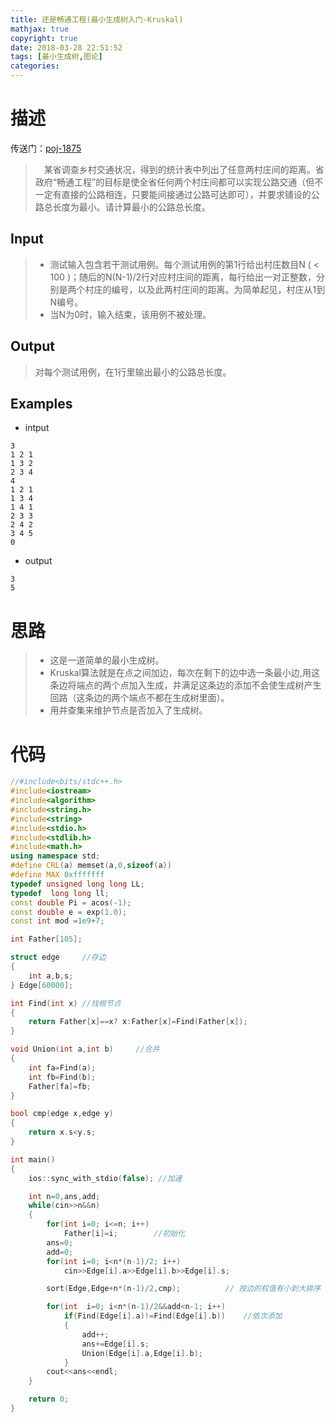 ```yaml
---
title: 还是畅通工程(最小生成树入门-Kruskal)
mathjax: true
copyright: true
date: 2018-03-28 22:51:52
tags: [最小生成树,图论]
categories: 
---
```

# 描述
传送门：[poj-1875](http://acm.hdu.edu.cn/showproblem.php?pid=1875)

>&emsp;某省调查乡村交通状况，得到的统计表中列出了任意两村庄间的距离。省政府“畅通工程”的目标是使全省任何两个村庄间都可以实现公路交通（但不一定有直接的公路相连，只要能间接通过公路可达即可），并要求铺设的公路总长度为最小。请计算最小的公路总长度。

<!--more-->
## Input
>* 测试输入包含若干测试用例。每个测试用例的第1行给出村庄数目N ( < 100 )；随后的N(N-1)/2行对应村庄间的距离，每行给出一对正整数，分别是两个村庄的编号，以及此两村庄间的距离。为简单起见，村庄从1到N编号。 
>* 当N为0时，输入结束，该用例不被处理。

## Output
>对每个测试用例，在1行里输出最小的公路总长度。


## Examples
* intput
```
3
1 2 1
1 3 2
2 3 4
4
1 2 1
1 3 4
1 4 1
2 3 3
2 4 2
3 4 5
0
```
* output
```
3
5
```

# 思路
>* 这是一道简单的最小生成树。
>* Kruskal算法就是在点之间加边，每次在剩下的边中选一条最小边,用这条边将端点的两个点加入生成，并满足这条边的添加不会使生成树产生回路（这条边的两个端点不都在生成树里面）。
>* 用并查集来维护节点是否加入了生成树。

# 代码
```c++
//#include<bits/stdc++.h>
#include<iostream>
#include<algorithm>
#include<string.h>
#include<string>
#include<stdio.h>
#include<stdlib.h>
#include<math.h>
using namespace std;
#define CRL(a) memset(a,0,sizeof(a))
#define MAX 0xfffffff
typedef unsigned long long LL;
typedef  long long ll;
const double Pi = acos(-1);
const double e = exp(1.0);
const int mod =1e9+7;

int Father[105];

struct edge		//存边
{
    int a,b,s;
} Edge[60000];

int Find(int x)	//找根节点
{
    return Father[x]==x? x:Father[x]=Find(Father[x]);
}

void Union(int a,int b)		//合并
{
    int fa=Find(a);
    int fb=Find(b);
    Father[fa]=fb;
}

bool cmp(edge x,edge y)
{
    return x.s<y.s;
}

int main()
{
    ios::sync_with_stdio(false); //加速

    int n=0,ans,add;
    while(cin>>n&&n)
    {
        for(int i=0; i<=n; i++)
            Father[i]=i;		//初始化
        ans=0;
        add=0;
        for(int i=0; i<n*(n-1)/2; i++)
            cin>>Edge[i].a>>Edge[i].b>>Edge[i].s;

        sort(Edge,Edge+n*(n-1)/2,cmp);			// 按边的权值有小到大排序

        for(int  i=0; i<n*(n-1)/2&&add<n-1; i++)
            if(Find(Edge[i].a)!=Find(Edge[i].b))	//依次添加
            {
                add++;
                ans+=Edge[i].s;
                Union(Edge[i].a,Edge[i].b);
            }
        cout<<ans<<endl;
    }

    return 0;
}

```
